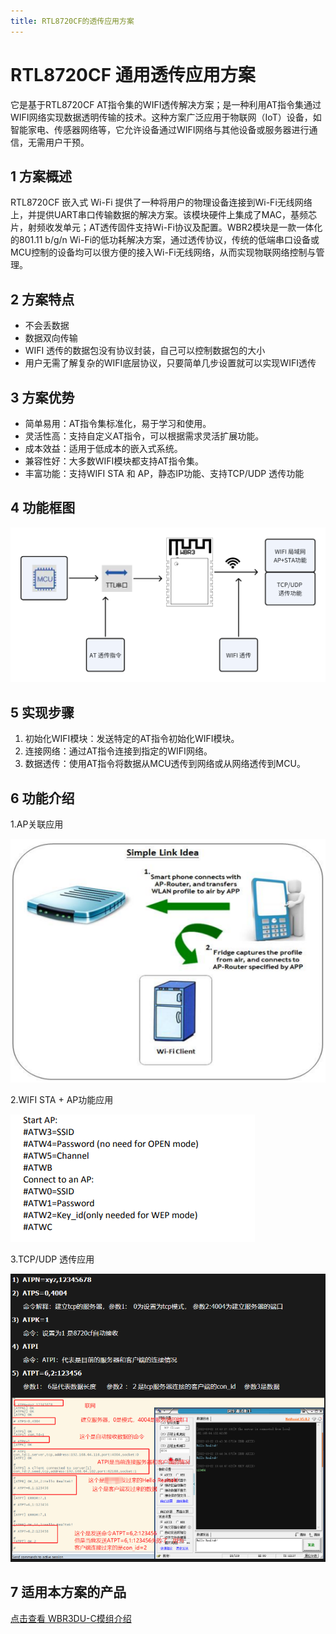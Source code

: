 ```yaml
---
title: RTL8720CF的透传应用方案
---
```



# RTL8720CF 通用透传应用方案


它是基于RTL8720CF AT指令集的WIFI透传解决方案；是一种利用AT指令集通过WIFI网络实现数据透明传输的技术。这种方案广泛应用于物联网（IoT）设备，如智能家电、传感器网络等，它允许设备通过WIFI网络与其他设备或服务器进行通信，无需用户干预。

## 1 方案概述
RTL8720CF 嵌入式 Wi-Fi 提供了一种将用户的物理设备连接到Wi-Fi无线网络上，并提供UART串口传输数据的解决方案。该模块硬件上集成了MAC，基频芯片，射频收发单元；AT透传固件支持Wi-Fi协议及配置。WBR2模块是一款一体化的801.11 b/g/n Wi-Fi的低功耗解决方案，通过透传协议，传统的低端串口设备或MCU控制的设备均可以很方便的接入Wi-Fi无线网络，从而实现物联网络控制与管理。

## 2 方案特点

- 不会丢数据
- 数据双向传输
- WIFI 透传的数据包没有协议封装，自己可以控制数据包的大小
- 用户无需了解复杂的WIFI底层协议，只要简单几步设置就可以实现WIFI透传

## 3 方案优势

- 简单易用：AT指令集标准化，易于学习和使用。
- 灵活性高：支持自定义AT指令，可以根据需求灵活扩展功能。
- 成本效益：适用于低成本的嵌入式系统。
- 兼容性好：大多数WIFI模块都支持AT指令集。
- 丰富功能：支持WIFI STA 和 AP，静态IP功能、支持TCP/UDP 透传功能

## 4 功能框图
![功能框图](/assets/images/8720CF/功能框图.png)

## 5 实现步骤
1. 初始化WIFI模块：发送特定的AT指令初始化WIFI模块。
2. 连接网络：通过AT指令连接到指定的WIFI网络。
3. 数据透传：使用AT指令将数据从MCU透传到网络或从网络透传到MCU。


## 6 功能介绍

1.AP关联应用 

![AP关联应用](/assets/images/8720CF/1280X1280AP关联应用.PNG)

2.WIFI STA + AP功能应用 

![WIFI STA + AP功能应用](/assets/images/8720CF/1280X1280WIFISTAAP功能应用.PNG)

3.TCP/UDP 透传应用 

![TCP/UDP 透传应用](/assets/images/8720CF/1280X1280TCP-UDP透传应用.PNG)

## 7 适用本方案的产品
[点击查看 WBR3DU-C模组介绍](../../products/8720cf/WBR3DU-C.md)
